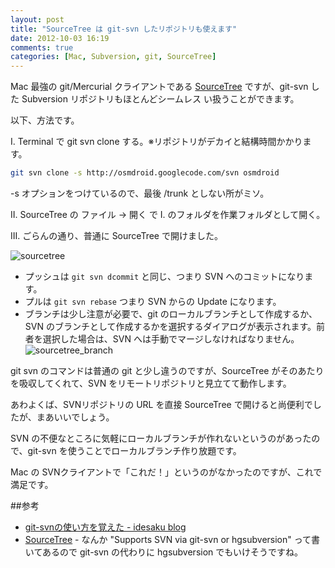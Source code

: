 ```yaml
---
layout: post
title: "SourceTree は git-svn したリポジトリも使えます"
date: 2012-10-03 16:19
comments: true
categories: [Mac, Subversion, git, SourceTree]
---
```

Mac 最強の git/Mercurial クライアントである [SourceTree](http://www.sourcetreeapp.com/) ですが、git-svn した Subversion リポジトリもほとんどシームレス い扱うことができます。
<!--more-->
以下、方法です。

I. Terminal で git svn clone する。※リポジトリがデカイと結構時間かかります。

```sh
git svn clone -s http://osmdroid.googlecode.com/svn osmdroid
```
-s オプションをつけているので、最後 /trunk としない所がミソ。
 
II. SourceTree の ファイル → 開く で I. のフォルダを作業フォルダとして開く。

III. ごらんの通り、普通に SourceTree で開けました。

![sourcetree](https://blog.amay0777.net/assets/images/posts/sourcetree01.png)

* プッシュは ``git svn dcommit`` と同じ、つまり SVN へのコミットになります。
* プルは ``git svn rebase`` つまり SVN からの Update になります。
* ブランチは少し注意が必要で、git のローカルブランチとして作成するか、SVN のブランチとして作成するかを選択するダイアログが表示されます。前者を選択した場合は、SVN へは手動でマージしなければなりません。
![sourcetree_branch](https://blog.amay0777.net/assets/images/posts/sourcetree02.png)

git svn のコマンドは普通の git と少し違うのですが、SourceTree がそのあたりを吸収してくれて、SVN をリモートリポジトリと見立てて動作します。

あわよくば、SVNリポジトリの URL を直接 SourceTree で開けると尚便利でしたが、まあいいでしょう。

SVN の不便なところに気軽にローカルブランチが作れないというのがあったので、git-svn を使うことでローカルブランチ作り放題です。

Mac の SVNクライアントで「これだ！」というのがなかったのですが、これで満足です。

##参考
* [git-svnの使い方を覚えた - idesaku blog](http://d.hatena.ne.jp/idesaku/20090323/1237825080)
* [SourceTree](http://www.sourcetreeapp.com/) - なんか "Supports SVN via git-svn or hgsubversion" って書いてあるので git-svn の代わりに hgsubversion でもいけそうですね。